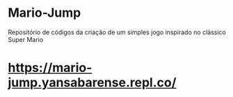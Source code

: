# Mario-Jump
Repositório de códigos da criação de um simples jogo inspirado no clássico Super Mario
# https://mario-jump.yansabarense.repl.co/
